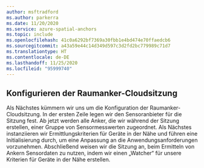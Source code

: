 ```yaml
---
author: msftradford
ms.author: parkerra
ms.date: 11/20/2020
ms.service: azure-spatial-anchors
ms.topic: include
ms.openlocfilehash: 41c0a6292bf7369a30fbb1e4bd474e70ffaedcb6
ms.sourcegitcommit: a43a59e44c14d349d597c3d2fd2bc779989c71d7
ms.translationtype: HT
ms.contentlocale: de-DE
ms.lasthandoff: 11/25/2020
ms.locfileid: "95999740"
---
```

## <a name="configure-the-cloud-spatial-anchor-session"></a>Konfigurieren der Raumanker-Cloudsitzung

Als Nächstes kümmern wir uns um die Konfiguration der Raumanker-Cloudsitzung. In der ersten Zeile legen wir den Sensoranbieter für die Sitzung fest. Ab jetzt werden alle Anker, die wir während der Sitzung erstellen, einer Gruppe von Sensormesswerten zugeordnet. Als Nächstes instanziieren wir Ermittlungskriterien für Geräte in der Nähe und führen eine Initialisierung durch, um eine Anpassung an die Anwendungsanforderungen vorzunehmen. Abschließend weisen wir die Sitzung an, beim Ermitteln von Ankern Sensordaten zu nutzen, indem wir einen „Watcher“ für unsere Kriterien für Geräte in der Nähe erstellen.